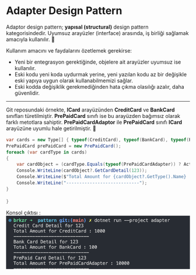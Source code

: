 # Adapter Design Pattern
Adaptor design pattern; **yapısal (structural)** design pattern kategorisindedir. Uyumsuz arayüzler (interface) arasında, iş birliği sağlamak amacıyla kullanılır. 🤝

Kullanım amacını ve faydalarını özetlemek gerekirse:
- Yeni bir entegrasyon gerektiğinde, objelere ait arayüzler uyumsuz ise kullanılır.
- Eski kodu yeni koda uydurmak yerine, yeni yazılan kodu az bir değişikle eski yapıya uygun olarak kullanabilmemizi sağlar.
- Eski kodda değişiklik gerekmediğinden hata çıkma olasılığı azalır, daha güvenlidir.
---
Git reposundaki örnekte, **ICard** arayüzünden **CreditCard** ve **BankCard** sınıfları türetilmiştir.  **PrePaidCard** sınıfı ise bu arayüzden bağımsız olarak farklı metotlara sahiptir. **PrePaidCardAdaptor**  ile **PrePaidCard**  sınıfı **ICard** arayüzüne uyumlu hale getirilmiştir. 🚀

```c#
var cards = new Type[] { typeof(CreditCard), typeof(BankCard), typeof(PrePaidCardAdapter) };
PrePaidCard prePaidCard = new PrePaidCard();
foreach (var cardType in cards)
{
    var cardObject = (cardType.Equals(typeof(PrePaidCardAdapter)) ? Activator.CreateInstance(cardType, prePaidCard) : Activator.CreateInstance(cardType)) as ICard;
    Console.WriteLine(cardObject?.GetCardDetail(123));
    Console.WriteLine($"Total Amount for {cardObject?.GetType().Name} : {cardObject?.GetTotalAmount(1234)}");
    Console.WriteLine("----------------------------");
}

}
```
Konsol çıktısı : 
![adaptor_output](adaptor_output.png)